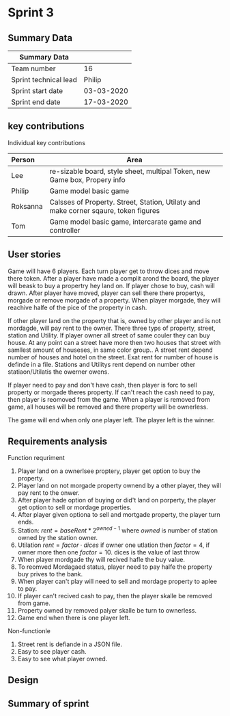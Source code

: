 # Sprint 3

## Summary Data

| Summary Data          |            |
| --------------------- | ---------- |
| Team number           | 16         |
| Sprint technical lead | Philip     |
| Sprint start date     | 03-03-2020 |
| Sprint end date       | 17-03-2020 |

## key contributions

Individual key contributions

| Person   | Area                                                                                |
| :------- | ----------------------------------------------------------------------------------- |
| Lee      | re-sizable board, style sheet, multipal Token, new Game box, Propery info           |
| Philip   | Game model basic game                                                               |
| Roksanna | Calsses of Property. Street, Station, Utilaty and make corner sqaure, token figures |
| Tom      | Game model basic game, intercarate game and controller                              |

## User stories

Game will have 6 players. Each turn player get to throw dices and move there token.
After a player have made a complit arond the board, the player will beask to buy a propertry hey land on.
If player chose to buy, cash will drawn. After player have moved, player can sell there there propertys, morgade or remove morgade of a property.
When player morgade, they will reachive halfe of the pice of the property in cash.

If other player land on the property that is, owned by other player and is not mordagde, will pay rent to the owner.
There three typs of property, street, station and Utility.
If player owner all street of same couler they can buy house.
At any point can a street have more then two houses that street with samllest amount of houseses, in same color group..
A street rent depend number of houses and hotel on the street. Exat rent for number of house is definde in a file.
Stations and Utilitys rent depend on number other statiaon/Utilatis the owerner owens.

If player need to pay and don't have cash, then player is forc to sell property or morgade theres property.
If can't reach the cash need to pay, then player is reomoved from the game.
When a player is removed from game, all houses will be removed and there property will be ownerless.

The game will end when only one player left. The player left is the winner.

## Requirements analysis

Function requriment

1. Player land on a ownerlsee proptery, player get option to buy the property.
2. Player land on not morgade property ownend by a other player, they will pay rent to the onwer.
3. After player hade option of buying or did't land on porperty, the player get option to sell or mordage properties.
4. After player given optiona to sell and mortgade property, the player turn ends.
5. Station: $rent = baseRent * 2^{owned - 1}$ where $owned$ is number of station owned by the station owner.
6. Utilation $rent = factor \cdot dices$ if owner one utlation then $factor = 4$, if owner more then one $factor = 10$. dices is the value of last throw
7. When player mordgade thy will recived hafle the buy value.
8. To reomved Mordagaed status, player need to pay halfe the property buy prives to the bank.
9. When player can't play will need to sell and mordage property to aplee to pay.
10. If player can't recived cash to pay, then the player skalle be removed from game.
11. Property owned by removed palyer skalle be turn to ownerless.
12. Game end when there is one player left.

Non-functionle

1. Street rent is defiande in a JSON file.
2. Easy to see player cash.
3. Easy to see what player owned.

## Design


## Summary of sprint
